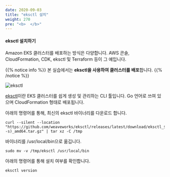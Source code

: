 ```yaml
---
date: 2020-09-03
title: "eksctl 설치"
weight: 270
pre: "<b>  </b>"
---
```


#### eksctl 설치하기
Amazon EKS 클러스터를 배포하는 방식은 다양합니다. AWS 콘솔, CloudFormation, CDK, eksctl 및 Terraform 등이 그 예입니다.

{{% notice info %}}
본 실습에서는 **eksctl을 사용하여 클러스터를 배포**합니다. 
{{% /notice %}}

![eksctl](/images/workspace/aws_cloud9_tool_01.png)

[eksctl](https://eksctl.io/)이란 EKS 클러스터를 쉽게 생성 및 관리하는 CLI 툴입니다. Go 언어로 쓰여 있으며 CloudFormation 형태로 배포됩니다.

아래의 명령어를 통해, 최신의 eksctl 바이너리를 다운로드 합니다.
```
curl --silent --location "https://github.com/weaveworks/eksctl/releases/latest/download/eksctl_$(uname -s)_amd64.tar.gz" | tar xz -C /tmp
```

바이너리를 /usr/local/bin으로 옮깁니다.
```
sudo mv -v /tmp/eksctl /usr/local/bin
```

아래의 명령어를 통해 설치 여부를 확인합니다.
```
eksctl version
```